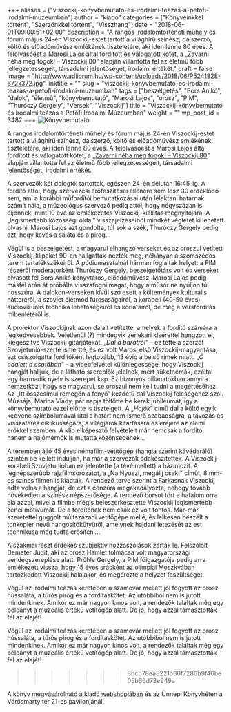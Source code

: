+++
aliases = ["viszockij-konyvbemutato-es-irodalmi-teazas-a-petofi-irodalmi-muzeumban"]
author = "kiado"
categories = ["Könyveinkkel történt", "Szerzőnkkel történt", "Visszhang"]
date = "2018-06-01T09:00:51+02:00"
description = "A rangos irodalomtörténeti műhely és fórum május 24-én Viszockij-estet tartott a világhírű színész, dalszerző, költő és előadóművész emlékének tiszteletére, aki idén lenne 80 éves. A felolvasóest a Marosi Lajos által fordított és válogatott kötet, a „Zavarni néha még fogok! – Viszockij 80” alapján villantotta fel az életmű főbb jellegzetességeit, társadalmi jelentőségét, irodalmi értékét."
draft = false
image = "http://www.adlibrum.hu/wp-content/uploads/2018/06/P5241828-672x372.jpg"
linktitle = ""
slug = "viszockij-konyvbemutato-es-irodalmi-teazas-a-petofi-irodalmi-muzeumban"
tags = ["beszélgetés", "Bors Anikó", "dalok", "életmű", "könyvbemutató", "Marosi Lajos", "orosz", "PIM", "Thuróczy Gergely", "Versek", "Viszockij"]
title = "Viszockij-könyvbemutató és irodalmi teázás a Petőfi Irodalmi Múzeumban"
weight = ""
wp_post_id = 3482
+++
![](/uploads/P5241828-672x372.jpg "Könyvbemutató")

A rangos irodalomtörténeti műhely és fórum május 24-én Viszockij-estet tartott a világhírű színész, dalszerző, költő és előadóművész emlékének tiszteletére, aki idén lenne 80 éves. A felolvasóest a Marosi Lajos által fordított és válogatott kötet, a „[Zavarni néha még fogok! – Viszockij 80](https://www.konyvesbolt.online/Marosi-Lajos-Zavarni-neha-meg-fogok-Viszockij)” alapján villantotta fel az életmű főbb jellegzetességeit, társadalmi jelentőségét, irodalmi értékét.

A szervezők két dologtól tartottak, egészen 24-én délután 16:45-ig. A fordító attól, hogy szervezési erőfeszítései ellenére sem lesz 30 érdeklődő sem, ami a korábbi műfordítói bemutatkozásai után lélektani határnak számít nála, a múzeológus szervező pedig attól, hogy négyszázan is eljönnek, mint 10 éve az emlékezetes Viszockij-kiállítás megnyitójára. A „legismertebb közösségi oldal” visszajelzéseiből mindkét végletet ki lehetett olvasni. Marosi Lajos azt gondolta, túl sok a szék, Thuróczy Gergely pedig azt, hogy kevés a saláta és a pirog...

Végül is a beszélgetést, a magyarul elhangzó verseket és az oroszul vetített Viszockij-klipeket 90-en hallgatták-nézték meg, néhányan a szomszédos terem tartalékszékeiről. A pódiumasztalnál hárman foglaltak helyet: a PIM részéről moderátorként Thuróczy Gergely, beszélgetőtárs volt és verseket olvasott fel Bors Anikó könyvtáros, előadóművész, Marosi Lajos pedig másfél órán át próbálta visszafogni magát, hogy a műsor ne nyúljon túl hosszúra. A dalokon-verseken kívül szó esett a költemények kulturális hátteréről, a szovjet életmód furcsaságairól, a korabeli (40-50 éves) audiovizuális technika lehetőségeiről és korlátairól, de még a versfordítás mibenlétéről is.

A projektor Viszockijnak azon dalait vetítette, amelyek a fordító számára a legkedvesebbek. Véletlenül (?) mindegyik zenekari kísérettel hangzott el, kiegészítve Viszockij gitárjátékát. „_Dal a barátról_” – ez tette a szerzőt Szovjetunió-szerte ismertté, és ez volt Marosi első Viszockij-magyarítása, ezt csiszolgatta fordítóként legtovább, 13 évig a belső rímek miatt. „_Ő odalett a csatában_” – a videofelvétel különlegessége, hogy Viszockij hangját halljuk, de a látható szereplők jelelnek, mert süketnémák, ezáltal egy harmadik nyelv is szerepet kap. Ez bizonyos pillanatokban annyira nemzetközi, hogy se magyarul, se oroszul nem kell tudni a megértéséhez. Az „Itt összesimul remegőn a fenyő” kezdetű dal Viszockij feleségéhez szól. Múzsája, Marina Vlady, pár napja töltötte be kerek jubileumát, így a könyvbemutató ezzel előtte is tisztelgett. A „_Hajók_” című dal a költő egyik kedvenc szimbólumával utal a határt nem ismerő szabadságra, a távozás és visszatérés ciklikusságára, a világjárók kitartására és erejére az elemi erőkkel szemben. A klip elképesztő felvételeit már nemcsak a fordító, hanem a hajómérnök is mutatta közönségének...

A teremben álló 45 éves némafilm-vetítőgép (hangja szerint kávédaráló) szintén be kellett induljon, ha már a szervezők odakészítették. A Viszockij-korabeli Szovjetunióban ez jelentette (a tévé mellett) a házimozit. A legnépszerűbb rajzfilmsorozatot, a „Na Nyuszi, megállj csak!” címűt, 8 mm-es színes filmen is kiadták. A rendező terve szerint a Farkasnak Viszockij adta volna a hangját, de ezt a cenzúra megakadályozta, nehogy tovább növekedjen a színész népszerűsége. A rendező borsot tört a hatalom orra alá azzal, mivel a filmbe mégis beleszerkesztette Viszockij legismertebb zenei motívumát. De a fordítónak nem csak ez volt fontos. Már-már szeretettel guggolt múltszázadi vetítőgépe mellé, és lelkesen beszélt a tonkopler nevű hangosítókütyüről, amelynek hajdani létezését az est technikusa meg tudta erősíteni...

A szakmai részt érdekes szubjektív hozzászólások zárták le. Felszólalt Demeter Judit, aki az orosz Hamlet tolmácsa volt magyarországi vendégszereplése alatt. Prőhle Gergely, a PIM főigazgatója pedig arra emlékezett vissza, hogy 15 éves srácként az olimpiai Moszkvában tartózkodott Viszockij halálakor, és megérezte a helyzet feszültségét.

Végül az irodalmi teázás keretében a szamovár mellett jól fogyott az orosz hússaláta, a túrós pirog és a fordításkötet. Az utóbbiból nem is jutott mindenkinek. Amikor ez már nagyon kínos volt, a rendezők találtak még egy példányt a muzeális értékű vetítőgép alatt. De jó, hogy azzal támasztották fel az elejét!

Végül az irodalmi teázás keretében a szamovár mellett jól fogyott az orosz hússaláta, a túrós pirog és a fordításkötet. Az utóbbiból nem is jutott mindenkinek. Amikor ez már nagyon kínos volt, a rendezők találtak még egy példányt a muzeális értékű vetítőgép alatt. De jó, hogy azzal támasztották fel az elejét! 
>>>>>>> 8bcb78ea8221b36f7286b9f46be05b66d73e949a

A könyv megvásárolható a kiadó [webshopjában](https://www.konyvesbolt.online/Marosi-Lajos-Zavarni-neha-meg-fogok-Viszockij) és az Ünnepi Könyvhéten a Vörösmarty tér 21-es pavilonjánál.

